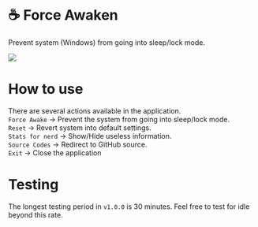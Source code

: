 # ☕ Force Awaken
Prevent system (Windows) from going into sleep/lock mode.

<a href="https://github.com/proscawards/force-awaken/releases/download/v1.0.1/Force-Awaken-1.0.1.Setup.exe">
  <img src="https://img.shields.io/badge/Download_(installer)-30899B?style=for-the-badge&logo=&logoColor=white" />        
</a>

# How to use
There are several actions available in the application.<br/>
`Force Awake` -> Prevent the system from going into sleep/lock mode.<br/>
`Reset` -> Revert system into default settings.<br/>
`Stats for nerd` -> Show/Hide useless information.<br/>
`Source Codes` -> Redirect to GitHub source.<br/>
`Exit` -> Close the application

# Testing
The longest testing period in `v1.0.0` is 30 minutes.
Feel free to test for idle beyond this rate.
